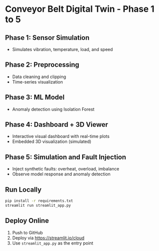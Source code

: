 # Conveyor Belt Digital Twin - Phase 1 to 5

## Phase 1: Sensor Simulation
- Simulates vibration, temperature, load, and speed

## Phase 2: Preprocessing
- Data cleaning and clipping
- Time-series visualization

## Phase 3: ML Model
- Anomaly detection using Isolation Forest

## Phase 4: Dashboard + 3D Viewer
- Interactive visual dashboard with real-time plots
- Embedded 3D visualization (simulated)

## Phase 5: Simulation and Fault Injection
- Inject synthetic faults: overheat, overload, imbalance
- Observe model response and anomaly detection

## Run Locally
```bash
pip install -r requirements.txt
streamlit run streamlit_app.py
```

## Deploy Online
1. Push to GitHub
2. Deploy via https://streamlit.io/cloud
3. Use `streamlit_app.py` as the entry point